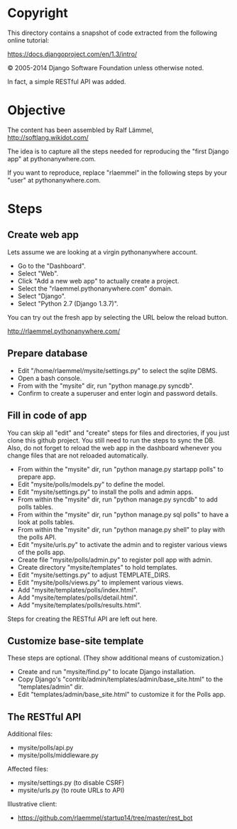 # Copyright

This directory contains a snapshot of code extracted from the following online tutorial:

https://docs.djangoproject.com/en/1.3/intro/

© 2005-2014 Django Software Foundation unless otherwise noted.

In fact, a simple RESTful API was added.

# Objective

The content has been assembled by Ralf Lämmel, http://softlang.wikidot.com/

The idea is to capture all the steps needed for reproducing the "first Django app" at pythonanywhere.com.

If you want to reproduce, replace "rlaemmel" in the following steps by your "user" at pythonanywhere.com.

# Steps

## Create web app

Lets assume we are looking at a virgin pythonanywhere account.

* Go to the "Dashboard".
* Select "Web".
* Click "Add a new web app" to actually create a project.
* Select the "rlaemmel.pythonanywhere.com" domain.
* Select "Django".
* Select "Python 2.7 (Django 1.3.7)".

You can try out the fresh app by selecting the URL below the reload button.

http://rlaemmel.pythonanywhere.com/

## Prepare database

* Edit "/home/rlaemmel/mysite/settings.py" to select the sqlite DBMS.
* Open a bash console.
* From with the "mysite" dir, run "python manage.py syncdb".
* Confirm to create a superuser and enter login and password details.

## Fill in code of app

You can skip all "edit" and "create" steps for files and directories, if you just clone this github project. You still need to run the steps to sync the DB. Also, do not forget to reload the web app in the dashboard whenever you change files that are not reloaded automatically.

* From within the "mysite" dir, run "python manage.py startapp polls" to prepare app.
* Edit "mysite/polls/models.py" to define the model.
* Edit "mysite/settings.py" to install the polls and admin apps.
* From within the "mysite" dir, run "python manage.py syncdb" to add polls tables.
* From within the "mysite" dir, run "python manage.py sql polls" to have a look at polls tables.
* From within the "mysite" dir, run "python manage.py shell" to play with the polls API.
* Edit "mysite/urls.py" to activate the admin and to register various views of the polls app.
* Create file "mysite/polls/admin.py" to register poll app with admin.
* Create directory "mysite/templates" to hold templates.
* Edit "mysite/settings.py" to adjust TEMPLATE_DIRS.
* Edit "mysite/polls/views.py" to implement various views.
* Add "mysite/templates/polls/index.html".
* Add "mysite/templates/polls/detail.html".
* Add "mysite/templates/polls/results.html".

Steps for creating the RESTful API are left out here.

## Customize base-site template

These steps are optional. (They show additional means of customization.)

* Create and run "mysite/find.py" to locate Django installation.
* Copy Django's "contrib/admin/templates/admin/base_site.html" to the "templates/admin" dir.
* Edit "templates/admin/base_site.html" to customize it for the Polls app.

## The RESTful API

Additional files:
* mysite/polls/api.py
* mysite/polls/middleware.py

Affected files:
* mysite/settings.py (to disable CSRF)
* mysite/urls.py (to route URLs to API)

Illustrative client:
* https://github.com/rlaemmel/startup14/tree/master/rest_bot
